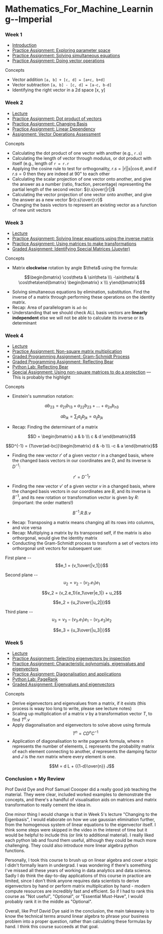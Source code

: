 # Mathematics_For_Machine_Learning--Imperial

### Week 1

* [Introduction](https://github.com/valerielim/Mathematics_For_Machine_Learning--Imperial/blob/main/week1/W1%20%E2%80%93%20Intro.md)
* [Practice Assignment: Exploring parameter space](https://github.com/valerielim/Mathematics_For_Machine_Learning--Imperial/blob/main/week1/W1%20%E2%80%93%20Assignment%20%E2%80%93%20Exploring%20Parameter%20Space%20.md)
* [Practice Assignment: Solving simultaneous equations](https://github.com/valerielim/Mathematics_For_Machine_Learning--Imperial/blob/main/week1/W1%20%E2%80%93%20Assignment%20%E2%80%93%20Simultaneous%20Equations.md) 
* [Practice Assignment: Doing vector operations](https://github.com/valerielim/Mathematics_For_Machine_Learning--Imperial/blob/main/week1/W1%20%E2%80%93%20Assignment%20%E2%80%93%20Doing%20vector%20operations.md)

Concepts

* Vector addition `[a, b] + [c, d] = [a+c, b+d]`
* Vector subtraction `[a, b] - [c, d] = [a-c, b-d]`
* Identifying the right vector in a 2d space [x, y]

### Week 2 

* [Lecture](https://github.com/valerielim/Mathematics_For_Machine_Learning--Imperial/blob/main/week2/W2%20%E2%80%93%20Lecture.md) 
* [Practice Assignment: Dot product of vectors](https://github.com/valerielim/Mathematics_For_Machine_Learning--Imperial/blob/main/week2/W2%20%E2%80%93%20Assignment%20%E2%80%93%20Dot%20Product%20of%20Vectors.md)
* [Practice Assignment: Changing Basis](https://github.com/valerielim/Mathematics_For_Machine_Learning--Imperial/blob/main/week2/W2%20%E2%80%93%20Assignment%20%E2%80%93%20Changing%20Basis.md)
* [Practice Assignment: Linear Dependency](https://github.com/valerielim/Mathematics_For_Machine_Learning--Imperial/blob/main/week2/W2%20%E2%80%93%20Assigment%20%E2%80%93%20Linear%20Dependency%20of%20a%20set%20of%20vectors%20.md) 
* [Assignment: Vector Operations Assessment](https://github.com/valerielim/Mathematics_For_Machine_Learning--Imperial/blob/main/week2/W2%20%E2%80%93%20Graded%20Assignment%20%E2%80%93%20Vector%20Operations%20Assessment.md) 

Concepts

* Calculating the dot product of one vector with another (e.g., `r.s`) 
* Calculating the length of vector through modulus, or dot product with itself (e.g., length of `r = r.r` 
* Applying the cosine rule to test for orthogonality, $r.s = |r||s|\cos\theta$, and if $r.s = 0$ then they are indeed at 90" to each other 
* Calculating the scalar projection of one vector onto another, and give the answer as a number (ratio, fraction, percentage) representing the partial length of the second vector: ${r.s\}over{|r|}$
* Calculating the vector projection of one vector onto another, and give the answer as a new vector $r{r.s}\over{r.r}$
* Changing the basis vectors to represent an existing vector as a function of new unit vectors

### Week 3

* [Lecture](https://github.com/valerielim/Mathematics_For_Machine_Learning--Imperial/blob/main/week3/W3%20%E2%80%93%20Lecture.md) 
* [Practice Assignment: Solving linear equations using the inverse matrix](https://github.com/valerielim/Mathematics_For_Machine_Learning--Imperial/blob/main/week3/W3%20%E2%80%93%20Assignment%20%E2%80%93%20Solving%20linear%20equations%20using%20inverse%20matrix%20.md) 
* [Practice Assignment: Using matrices to make transformations](https://github.com/valerielim/Mathematics_For_Machine_Learning--Imperial/blob/main/week3/W3%20%E2%80%93%20Assignment%20%E2%80%93%20Using%20matrices%20to%20make%20transformations.md) 
* [Graded Assignment: Identifying Special Matrices (Jupyter)](https://github.com/valerielim/Mathematics_For_Machine_Learning--Imperial/blob/main/week3/W3%20%E2%80%93%20Graded%20Assignment%20%E2%80%93%20IdentifyingSpecialMatrices.ipynb) 

Concepts

* Matrix **clockwise** rotation by angle $\theta\$ using the formula: 

$$\begin{bmatrix} \cos\theta & \sin\theta \\\ 
-\sin\theta/ & \cos\theta\end{bmatrix}
\begin{bmatrix} x \\\ y\end{bmatrix}$$

* Solving simultaneous equations by elimination, substitution. Find the inverse of a matrix through performing these operations on the identity matrix. 
* Recap: Area of parallelogram is `ad-bc` 
* Understanding that we should check ALL basis vectors are **linearly independent** else we will not be able to calculate its inverse or its determinant 

### Week 4 
 
* [Lecture](https://github.com/valerielim/Mathematics_For_Machine_Learning--Imperial/blob/main/week4/W4%20%E2%80%93%20Lecture.md) 
* [Practice Assignment: Non-square matrix multiplication](https://github.com/valerielim/Mathematics_For_Machine_Learning--Imperial/blob/main/week4/W4%20%E2%80%93%20Assignment%20%E2%80%93%20Non-square%20Matrix%20Multiplication.md) 
* [Graded Programming Assignment: Gram-Schmidt Process](https://github.com/valerielim/Mathematics_For_Machine_Learning--Imperial/blob/main/week4/W4%20%E2%80%93%20GramSchmidtProcess.ipynb) 
* [Graded Programming Assignment: Reflecting Bear](https://github.com/valerielim/Mathematics_For_Machine_Learning--Imperial/blob/main/week4/W4%20%E2%80%93%20ReflectingBear.ipynb)
* [Python Lab: Reflecting Bear](https://github.com/valerielim/Mathematics_For_Machine_Learning--Imperial/blob/main/week4/W4%20%E2%80%93%20ReflectingBear.ipynb)
* [Special Assignment: Using non-square matrices to do a projection](https://github.com/valerielim/Mathematics_For_Machine_Learning--Imperial/blob/main/week4/W4%20%E2%80%93%20Matrix%20Multiplication%20Special%20Assignment.md) –– This is probably the highlight

Concepts

* Einstein's summation notation: 

$$ab_{23} = a_{21}b_{13} + a_{22}b_{23} + ... + a_{2n}b_{n3}$$

$$ab_{ik} = \sum_{j} a_{ij}b_{jk} = a_{ij}b_{jk}$$

* Recap: Finding the determinant of a matrix

$$D = \begin{bmatrix} a & b \\\ c & d \end{bmatrix}$$

$$D^{-1} = {1\over(ad-bc)}\begin{bmatrix} d & -b \\\ -c & a \end{bmatrix}$$

* Finding the new vector $r'$ of a given vector $r$ in a changed basis, where the changed basis vectors in our coordinates are $D$, and its inverse is $D^{-1}$: 

$$r' = D^{-1}r$$

* Finding the new vector $v'$ of a given vector $v$ in a changed basis, where the changed basis vectors in our coordinates are $B$, and its inverse is $B^{-1}$, and its new rotation or transformation vector is given by $R$: (important: the order matters!)

$$B^{-1} . R . B . v$$

* Recap: Transposing a matrix means changing all its rows into columns, and vice versa 
* Recap: Multiplying a matrix by its transposed self, if the matrix is also orthorgonal, would give the identity matrix 
* Conducting the Gram-Schmidt process to transform a set of vectors into orthorgonal unit vectors for subsequent use: 

First plane -- $$e_1 = {v_1\over{|v_1|}}$$

Second plane -- $$u_2 = v_2 - (v_2 . e_1)e_1$$

$$v_2 = (v_2.e_1){e_1\over|e_1|} + u_2$$

$$e_2 = {u_2\over{|u_2|}}$$

Third plane -- $$u_3 = v_3 - (v_3 . e_1)e_1 - (v_3 . e_2)e_2$$

$$e_3 = {u_3\over{|u_3|}}$$

### Week 5

* [Lecture](https://github.com/valerielim/Mathematics_For_Machine_Learning--Imperial/blob/main/week5/W5%20%E2%80%93%20Lecture.md)
* [Practice Assignment: Selecting eigenvectors by inspection](https://github.com/valerielim/Mathematics_For_Machine_Learning--Imperial/blob/main/week5/W5%20%E2%80%93%20Assignment%20%E2%80%93%20Selecting%20eigenvectors%20by%20inspection.md) 
* [Practice Assignment: Characteristic polynomials, eigenvalues and eigenvectors](https://github.com/valerielim/Mathematics_For_Machine_Learning--Imperial/blob/main/week5/W5%20%E2%80%93%20Assignment%20%E2%80%93%20Characteristic%20polynomials%2C%20eigenvalues%20and%20eigenvectors.md)
* [Practice Assignment: Diagonalisation and applications](https://github.com/valerielim/Mathematics_For_Machine_Learning--Imperial/blob/main/week5/W5%20%E2%80%93%20Assignment%20%E2%80%93%20Diagonalisation%20and%20applications.md) 
* [Python Lab: PageRank](https://github.com/valerielim/Mathematics_For_Machine_Learning--Imperial/blob/main/week5/PageRank.ipynb)
* [Graded Assignment: Eigenvalues and eigenvectors](https://github.com/valerielim/Mathematics_For_Machine_Learning--Imperial/blob/main/week5/W5%20%E2%80%93%20Graded%20Assignment%20%E2%80%93%20Eigenvalues%20and%20Eigenvectors.md) 

Concepts

* Derive eigenvectors and eigenvalues from a matrix, if it exists (this process is waay too long to write, please see lecture notes) 
* Scaling up multiplication of a matrix $v$ by a transformation vector $T$, to find $T^n.v$
* Apply diagonalisation and eigenvectors to solve above using formula $$T^n = CD^nC^{-1}$$
* Application of diagonalisation to write pagerank formula, where $n$ represents the number of elements, $L$ represents the probability matrix of each element connecting to another, $d$ represents the damping factor and $J$ is the $nxn$ matrix where every element is one.

$$M = d L + {{1-d}\over{n}} J$$

### Conclusion + My Review

Prof David Dye and Prof Samuel Coooper did a really good job teaching the material. They were clear, included worked examples to demonstrate the concepts, and there's a handful of visualisation aids on matrices and matrix transformation to really cement the idea in. 

One minor thing I would change is that in Week 5's lecture "Changing to the Eigenbasis", I would elaborate on how we use gaussian elimination further, from the homogenous system of linear equations to the eigenvector itself. I think some steps were skipped in the video in the interest of time but it would be helpful to include this (or link to additional material). I really liked each python lab and found them useful, although they could be much more challenging. They could also introduce more linear algebra python functions.

Personally, I took this course to brush up on linear algebra and cover a topic I didn't formally learn in undergrad. I was wondering if there's something I've missed all these years of working in data analytics and data science. Sadly I do think the day-to-day applications of this course in practice are limited, since I don't think anyone requires data scientists to derive eigenvectors by hand or perform matrix multiplication by hand - modern compute resources are incredibly fast and efficient. So if I had to rank this course as "Not useful", "Optional", or "Essential Must-Have", I would probably rank it in the middle as "Optional". 

Overall, like Prof David Dye said in the conclusion, the main takeaway is to know the technical terms around linear algebra to phrase your business problem into a proper question, rather than calculating these formulas by hand. I think this course succeeds at that goal. 

